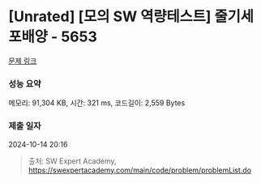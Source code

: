 # [Unrated] [모의 SW 역량테스트] 줄기세포배양 - 5653 

[문제 링크](https://swexpertacademy.com/main/code/problem/problemDetail.do?contestProbId=AWXRJ8EKe48DFAUo) 

### 성능 요약

메모리: 91,304 KB, 시간: 321 ms, 코드길이: 2,559 Bytes

### 제출 일자

2024-10-14 20:16



> 출처: SW Expert Academy, https://swexpertacademy.com/main/code/problem/problemList.do